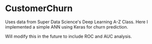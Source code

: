 # CustomerChurn

Uses data from Super Data Science's Deep Learning A-Z Class. Here I implemented a simple ANN using Keras for churn prediction.

Will modify this in the future to include ROC and AUC analysis.